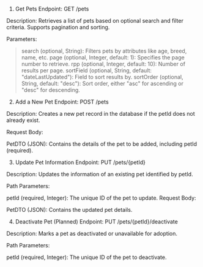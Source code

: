 1. Get Pets
Endpoint: GET /pets

Description:
Retrieves a list of pets based on optional search and filter criteria. Supports pagination and sorting.

Parameters:

 > search (optional, String): Filters pets by attributes like age, breed, name, etc.
 > page (optional, Integer, default: 1): Specifies the page number to retrieve.
 > rpp (optional, Integer, default: 10): Number of results per page.
 > sortField (optional, String, default: "dateLastUpdated"): Field to sort results by.
 > sortOrder (optional, String, default: "desc"): Sort order, either "asc" for ascending or "desc" for descending.

2. Add a New Pet
Endpoint: POST /pets

Description:
Creates a new pet record in the database if the petId does not already exist.

Request Body:

PetDTO (JSON): Contains the details of the pet to be added, including petId (required).

3. Update Pet Information
Endpoint: PUT /pets/{petId}

Description:
Updates the information of an existing pet identified by petId.

Path Parameters:

petId (required, Integer): The unique ID of the pet to update.
Request Body:

PetDTO (JSON): Contains the updated pet details.


4. Deactivate Pet (Planned)
Endpoint: PUT /pets/{petId}/deactivate

Description:
Marks a pet as deactivated or unavailable for adoption.

Path Parameters:

petId (required, Integer): The unique ID of the pet to deactivate.
